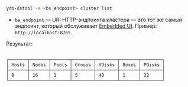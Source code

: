 ```bash

ydb-dstool -e <bs_endpoint> cluster list

```

* `bs_endpoint` — URI HTTP-эндпоинта кластера — это тот же самый эндпоинт, который обслуживает [Embedded UI](../../embedded-ui/index.md). Пример: `http://localhost:8765`.

Результат:

```text

┌───────┬───────┬───────┬────────┬────────┬───────┬────────┐
│ Hosts │ Nodes │ Pools │ Groups │ VDisks │ Boxes │ PDisks │
├───────┼───────┼───────┼────────┼────────┼───────┼────────┤
│ 8     │ 16    │ 1     │ 5      │ 40     │ 1     │ 32     │
└───────┴───────┴───────┴────────┴────────┴───────┴────────┘

```
